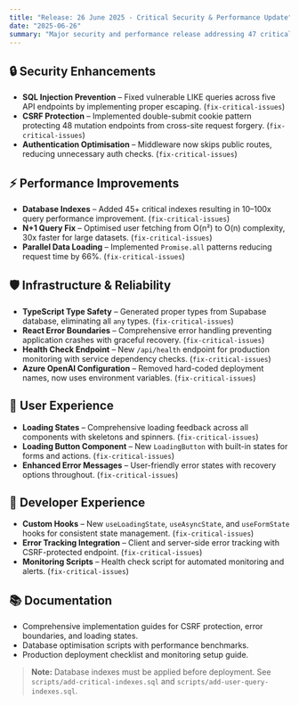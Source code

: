 ```yaml
---
title: "Release: 26 June 2025 - Critical Security & Performance Update"
date: "2025-06-26"
summary: "Major security and performance release addressing 47 critical issues identified in comprehensive discovery analysis."
---
```


## 🔒 Security Enhancements

- **SQL Injection Prevention** – Fixed vulnerable LIKE queries across five API endpoints by implementing proper escaping. (`fix-critical-issues`)
- **CSRF Protection** – Implemented double-submit cookie pattern protecting 48 mutation endpoints from cross-site request forgery. (`fix-critical-issues`)
- **Authentication Optimisation** – Middleware now skips public routes, reducing unnecessary auth checks. (`fix-critical-issues`)

## ⚡ Performance Improvements

- **Database Indexes** – Added 45+ critical indexes resulting in 10–100x query performance improvement. (`fix-critical-issues`)
- **N+1 Query Fix** – Optimised user fetching from O(n²) to O(n) complexity, 30x faster for large datasets. (`fix-critical-issues`)
- **Parallel Data Loading** – Implemented `Promise.all` patterns reducing request time by 66%. (`fix-critical-issues`)

## 🛡️ Infrastructure & Reliability

- **TypeScript Type Safety** – Generated proper types from Supabase database, eliminating all `any` types. (`fix-critical-issues`)
- **React Error Boundaries** – Comprehensive error handling preventing application crashes with graceful recovery. (`fix-critical-issues`)
- **Health Check Endpoint** – New `/api/health` endpoint for production monitoring with service dependency checks. (`fix-critical-issues`)
- **Azure OpenAI Configuration** – Removed hard-coded deployment names, now uses environment variables. (`fix-critical-issues`)

## 🎨 User Experience

- **Loading States** – Comprehensive loading feedback across all components with skeletons and spinners. (`fix-critical-issues`)
- **Loading Button Component** – New `LoadingButton` with built-in states for forms and actions. (`fix-critical-issues`)
- **Enhanced Error Messages** – User-friendly error states with recovery options throughout. (`fix-critical-issues`)

## 🔧 Developer Experience

- **Custom Hooks** – New `useLoadingState`, `useAsyncState`, and `useFormState` hooks for consistent state management. (`fix-critical-issues`)
- **Error Tracking Integration** – Client and server-side error tracking with CSRF-protected endpoint. (`fix-critical-issues`)
- **Monitoring Scripts** – Health check script for automated monitoring and alerts. (`fix-critical-issues`)

## 📚 Documentation

- Comprehensive implementation guides for CSRF protection, error boundaries, and loading states.
- Database optimisation scripts with performance benchmarks.
- Production deployment checklist and monitoring setup guide.

> **Note:** Database indexes must be applied before deployment. See `scripts/add-critical-indexes.sql` and `scripts/add-user-query-indexes.sql`.
